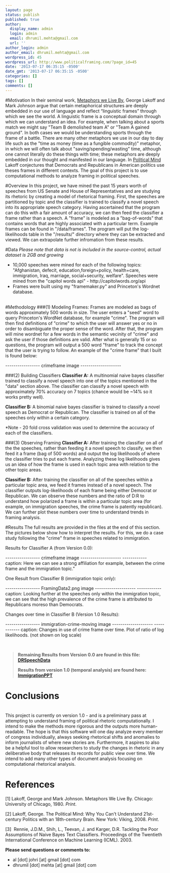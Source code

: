 ```yaml
---
layout: page
status: publish
published: true
author:
  display_name: admin
  login: admin
  email: dhrumil.mehta@gmail.com
  url: ''
author_login: admin
author_email: dhrumil.mehta@gmail.com
wordpress_id: 45
wordpress_url: http://www.politicalframing.com/?page_id=45
date: '2013-07-17 06:35:15 -0500'
date_gmt: '2013-07-17 06:35:15 -0500'
categories: []
tags: []
comments: []
---
```

#Motivation
In their seminal work,&nbsp;<span style="text-decoration: underline;">Metaphors we Live By</span>, George Lakoff and Mark Johnson argue that certain metaphorical structures are deeply embedded in our use of language and reflect &ldquo;linguistic frames&rdquo; through which we see the world. A linguistic frame is a conceptual domain through which we can understand an idea. For example, when talking about a sports match we might say "Team B demolished team A" or "Team A gained ground". In both cases we would be understanding sports through the frame of a battle. There are many other metaphors we use in our day to day life such as the "time as money (time as a fungible commodity)" metaphor, in which we will often talk about "saving/spending/wasting" time, although one cannot literally do these things with time; these metaphors are deeply embedded in our thought and manifested in our language. In <a href="http://www.amazon.com/The-Political-Mind-Cognitive-Scientists/dp/0143115685/ref=sr_1_1?ie=UTF8&amp;qid=1376053454&amp;sr=8-1&amp;keywords=political+mind">Political Mind</a> Lakoff&nbsp;conjectures that Democrats and Republicans in American politics use theses frames in different contexts. The goal of this project is to use computational methods to analyze framing in political speeches.</p>
#Overview
In this project, we have mined the past 15 years worth of speeches from US Senate and House of Representatives and are studying its rhetoric by creating a model of rhetorical framing. First, the speeches are partitioned by topic and the classifier is trained to classify a novel speech into its appropriate speech category. Having ascertained that the program can do this with a fair amount of accuracy, we can then feed the classifier a frame rather than a speech. A "frame" is modeled as a "bag-of-words" that contains words that are highly associated with a particular term. Example frames can be found in "/data/frames". The program will put the log-likelihoods table in the "/results/" directory where they can be extracted and viewed. We can extrapolate further infromation from these results.</p>
#Data
*Please note that data is not is included in the source-control, actual dataset is 2GB and growing*</p>
<ul>
<li>10,000 speeches were mined for each of the following topics: "Afghanistan, defecit, education,foreign+policy, health+care, immigration, Iraq, marriage, social+security, welfare". Speeches were mined from the "capitol words api" - http://capitolwords.org/api</li>
<li>Frames were built using my "framemaker.py" and Princeton's Wordnet database.</li><br />
</ul></p>
#Methodology
###(1) Modeling Frames:
Frames are modeled as bags of words approximately 500 words in size. The user enters a "seed" word to query Princeton's WordNet database, for example "crime". The program will then find definitions of "crime" to which the user will answer yes or no in order to disambiguate the proper sense of the word. After that, the program will mine wordnet for a few words in the semantic vecinity of "crime" and ask the user if those definitions are valid. After what is generally 15 or so questions, the program will output a 500 word "frame" to track the concept that the user is trying to follow. An example of the "crime frame" that I built is found below:<br />

----------------- crimeframe image --------------------

###(2) Building Classifiers
<strong>Classifier A:</strong> A multinomial naive bayes classifier trained to classify a novel speech into one of the topics mentioned in the "data" section above. The classifier can classify a novel speech with approximately 70% accuracy on 7 topics (chance would be ~14% so it works pretty well).</p>
<p><strong>Classifier B: </strong> A binomial naive bayes classifier is trained to classify a novel speech as Democrat or Republican. The classifier is trained on all of the speeches only within a certain category.</p>
<p>*Note - 20 fold cross validation was used to determine the accuracy of each of the classifiers.</p>
###(3) Observing Framing
<strong>Classifier A:</strong> After training the classifier on all of the the speeches, rather than feeding it a novel speech to classify, we then feed it a frame (bag of 500 words) and output the log likelihoods of where the classifier tries to put each frame. Analyzing these log likelihoods gives us an idea of how the frame is used in each topic area with relation to the other topic areas.</p>
<p><strong>Classifier B:</strong> After training the classifier on all of the speeches within a particular topic area, we feed it frames instead of a novel speech. The classifier outputs log-likelihoods of each frame being either Democrat or Republican. We can observe these numbers and the ratio of D:R to understand how polarized a frame is within a particular topic area (for example, on immigration speeches, the crime frame is patently republican). We can further plot these numbers over time to understand trends in framing analysis.</p>
#Results
The full results are provided in the files at the end of this section. The pictures below show how to interpret the results. For this, we do a case study following the "crime" frame in speeches related to immigration.</p>
<p>Results for Classifier A (from Version 0.0):</p>

----------------- crimeframe image --------------------
------------ caption: Here we can see a strong affiliation for example, between the crime frame and the immigration topic."

<p>One Result from Classifier B (immigration topic only):</p>
----------------- FramingData2.png image --------------------
------------ caption: Looking further at the speeches only within the immigration topic, we can see that the high prevalence of the crime frame is attributed to Republicans moreso than Democrats.

<p>Changes over time in Classifier B (Version 1.0 Results):</p>
----------------- immigration-crime-moving image --------------------
------------ caption: Changes in use of crime frame over time. Plot of ratio of log likelihoods. (not shown on log scale)

<p>&nbsp;</p>
<blockquote><p><strong>Remaining Results from Version 0.0 are found in this file: <a href="http://www.politicalframing.com/wp-content/uploads/2013/07/DRSpeechData.xlsx">DRSpeechData</a></strong></p>
<p><strong>Results from version 1.0 (temporal analysis) are found here: <a href="http://www.politicalframing.com/wp-content/uploads/2013/07/ImmigrationPPT.pptx">ImmigrationPPT</a></strong></blockquote></p>
<h1 id="conclusions">Conclusions</h1><br />
This project is currently on version 1.0 - and is a preliminary pass at attempting to understand framing of political rhetoric computationally. I intend to make the methods more rigorous and the outputs more human-readable. The hope is that this software will one day analyze every member of congress individually, always seeking rhetorical shifts and anomalies to inform journalists of where new stories are. Furthermore, it aspires to also be a helpful tool to allow researchers to study the changes in rhetoric in any deliberative body that releases its records for public view over time. We intend to add many other types of document analysis focusing on computational rhetorical analysis.</p>
<h1 id="references">References</h1></p>
<p>[1] Lakoff, George&nbsp;and Mark Johnson. Metaphors We Live By.&nbsp;Chicago: University of Chicago, 1980. <em>Print</em>.</p>
<p>[2] Lakoff, George. The Political Mind: Why You Can't&nbsp;Understand 21st-century&nbsp;Politics with an 18th-century Brain.&nbsp;New York: Viking, 2008. <em>Print</em>.</p>
<p>[3]&nbsp;&nbsp;Rennie, J.D.M., Shih, L., Teevan, J. and Karger, D.R.&nbsp;Tackling the Poor Assumptions of Naive Bayes Text&nbsp;Classifiers. Proceedings of the Twentieth International&nbsp;Conference on Machine Learning (ICML). 2003.</p>

**Please send questions or comments to:**
	
* al [dot] johri [at] gmail [dot] com
* dhrumil [dot] mehta [at] gmail [dot] com